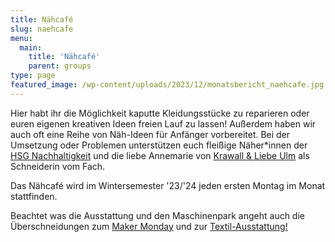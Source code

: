 ```yaml
---
title: Nähcafé
slug: naehcafe
menu: 
  main:
    title: 'Nähcafé'
    parent: groups
type: page
featured_image: /wp-content/uploads/2023/12/monatsbericht_naehcafe.jpg
---
```

Hier habt ihr die Möglichkeit kaputte Kleidungsstücke zu reparieren oder euren eigenen kreativen Ideen freien Lauf zu lassen! Außerdem haben wir auch oft eine Reihe von Näh-Ideen für Anfänger vorbereitet. Bei der Umsetzung  oder Problemen unterstützen euch fleißige Näher\*innen der [HSG Nachhaltigkeit](https://www.uni-ulm.de/misc/hg-nachhaltigkeit/hsgn/) und die liebe Annemarie von [Krawall & Liebe Ulm](https://krawallundliebe-fairfashion.de/) als Schneiderin vom Fach.

Das Nähcafé wird im Wintersemester '23/'24 jeden ersten Montag im Monat stattfinden.

Beachtet was die Ausstattung und den Maschinenpark angeht auch die Überschneidungen zum [Maker Monday](/gruppen/makermonday/) und zur [Textil-Ausstattung!](/make/textil)
